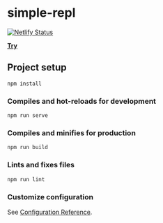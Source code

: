 # simple-repl

[![Netlify Status](https://api.netlify.com/api/v1/badges/e137002e-2138-4927-96f9-5f3b56dc8269/deploy-status)](https://app.netlify.com/sites/effulgent-mandazi-608437/deploys)

**[Try](https://effulgent-mandazi-608437.netlify.app/)**


## Project setup
```
npm install
```

### Compiles and hot-reloads for development
```
npm run serve
```

### Compiles and minifies for production
```
npm run build
```

### Lints and fixes files
```
npm run lint
```

### Customize configuration
See [Configuration Reference](https://cli.vuejs.org/config/).
